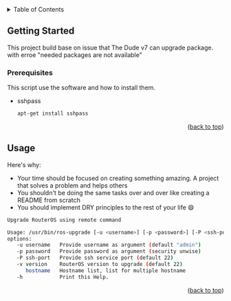 <!-- TABLE OF CONTENTS -->
<details>
  <summary>Table of Contents</summary>
  <ol>
    <li>
      <a href="#getting-started">Getting Started</a>
      <ul>
        <li><a href="#prerequisites">Prerequisites</a></li>
      </ul>
    </li>
    <li><a href="#usage">Usage</a></li>
  </ol>
</details>

<!-- GETTING STARTED -->
## Getting Started

This project build base on issue that The Dude v7 can upgrade package. 
with erroe "needed packages are not available"

### Prerequisites

This script use the software and how to install them.
* sshpass
  ```sh
  apt-get install sshpass
  ```
<p align="right">(<a href="#readme-top">back to top</a>)</p>

<!-- USAGE EXAMPLES -->
## Usage

Here's why:
* Your time should be focused on creating something amazing. A project that solves a problem and helps others
* You shouldn't be doing the same tasks over and over like creating a README from scratch
* You should implement DRY principles to the rest of your life :smile:

```sh
Upgrade RouterOS using remote command

Usage: /usr/bin/ros-upgrade [-u <username>] [-p <password>] [-P <ssh-port>] -v[<version>] hostname1 [hostname2] [hostname3]
options:
   -u username   Provide username as argument (default "admin")
   -p password   Provide password as argument (security unwise)
   -P ssh-port   Provide ssh service port (default 22)
   -v version    RouterOS version to upgrade (default 22)
      hostname   Hostname list, list for multiple hostname
   -h            Print this Help.
```
<p align="right">(<a href="#readme-top">back to top</a>)</p>

